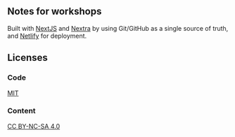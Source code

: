## Notes for workshops

Built with [NextJS](https://nextjs.org/) and [Nextra](https://nextra.vercel.app/) by using Git/GitHub as a single source of truth, and [Netlify](https://www.netlify.com) for deployment.

## Licenses 

### Code

[MIT](/LICENSE)

### Content

[CC BY-NC-SA 4.0](https://creativecommons.org/licenses/by-nc-sa/4.0/)

          

